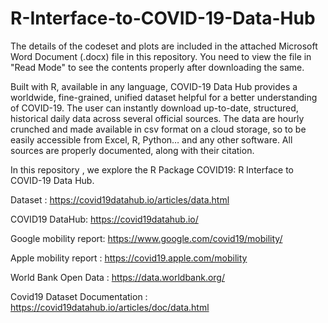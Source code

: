 # R-Interface-to-COVID-19-Data-Hub

The details of the codeset and plots are included in the attached Microsoft Word Document (.docx) file in this repository. 
You need to view the file in "Read Mode" to see the contents properly after downloading the same.

Built with R, available in any language, COVID-19 Data Hub provides a worldwide, fine-grained, unified dataset helpful for a better understanding of COVID-19. The user can instantly download up-to-date, structured, historical daily data across several official sources. The data are hourly crunched and made available in csv format on a cloud storage, so to be easily accessible from Excel, R, Python… and any other software. All sources are properly documented, along with their citation.

In this repository , we explore the R Package COVID19: R Interface to COVID-19 Data Hub.

Dataset : https://covid19datahub.io/articles/data.html

COVID19 DataHub: https://covid19datahub.io/

Google mobility report: https://www.google.com/covid19/mobility/

Apple mobility report : https://covid19.apple.com/mobility

World Bank Open Data : https://data.worldbank.org/

Covid19 Dataset Documentation : https://covid19datahub.io/articles/doc/data.html
